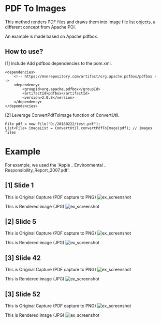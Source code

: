 # PDF To Images
This method renders PDF files and draws them into image file list objects, a different concept from Apache POI. 

An example is made based on Apache pdfbox.

## How to use?
[1] include Add pdfbox dependencies to the pom.xml.

	<dependencies>
		<!-- https://mvnrepository.com/artifact/org.apache.pdfbox/pdfbox -->
		<dependency>
			<groupId>org.apache.pdfbox</groupId>
			<artifactId>pdfbox</artifactId>
			<version>2.0.8</version>
		</dependency>
	</dependencies>

[2] Leverage ConvertPdfToImage function of ConvertUtil.

	File pdf = new File("D:/20180222/test.pdf");
    List<File> imageList = ConvertUtil.convertPdfToImage(pdf); // images files
    
# Example
For example, we used the 'Apple _ Environmental _ Responsibility_Report_2007.pdf'.

## [1] Slide 1
This is Original Capture (PDF capture to PNG)
![ex_screenshot](src/main/resources/img_readme/pdf-1.PNG)

This is Rendered image (JPG)
![ex_screenshot](src/main/resources/img_readme/1.jpg)

## [2] Slide 5
This is Original Capture (PDF capture to PNG)
![ex_screenshot](src/main/resources/img_readme/pdf-5.PNG)

This is Rendered image (JPG)
![ex_screenshot](src/main/resources/img_readme/5.jpg)

## [3] Slide 42
This is Original Capture (PDF capture to PNG)
![ex_screenshot](src/main/resources/img_readme/pdf-42.PNG)

This is Rendered image (JPG)
![ex_screenshot](src/main/resources/img_readme/42.jpg)

## [3] Slide 52
This is Original Capture (PDF capture to PNG)
![ex_screenshot](src/main/resources/img_readme/pdf-52.PNG)

This is Rendered image (JPG)
![ex_screenshot](src/main/resources/img_readme/52.jpg)
